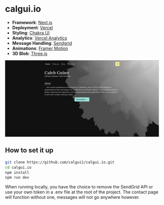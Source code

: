 # calgui.io

- **Framework**: [Next.js](https://nextjs.org/)
- **Deployment**: [Vercel](https://vercel.com)
- **Styling**: [Chakra UI](https://chakra-ui.com)
- **Analytics**: [Vercel Analytics](https://vercel.com/analytics)
- **Message Handling**: [Sendgrid](https://sendgrid.com)
- **Animations**: [Framer Motion](https://www.framer.com/motion/)
- **3D Blob**: [Three.js](https://threejs.org)

![Portfolio Screenshot](public/static/images/projects/thumbPortfolio.png)

## How to set it up

```bash
git clone https://github.com/calgui1/calgui.io.git
cd calgui.io
npm install
npm run dev
```

When running locally, you have the choice to remove the SendGrid API or use your own token in a .env file at the root of the project. The contact page will function without one, messages will not go anywhere however.